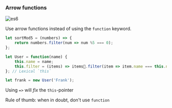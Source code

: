 ### Arrow functions

![es6](img/es6.png)<!-- .element class="emblem"  -->

Use arrow functions instead of using the `function` keyword.

```typescript
let sortMod5 = (numbers) => {
	return numbers.filter(num => num %5 === 0);
};

let User = function(name) {
	this.name = name;
	this.filter = (items) => items.filter(item => item.name === this.name);
}; // Lexical `this`

let frank = new User('Frank');
```

Using <!-- .element class="fragment" --> `=>` will *fix* the `this`-pointer

Rule <!-- .element class="fragment" -->of thumb: when in doubt, don't use `function` 